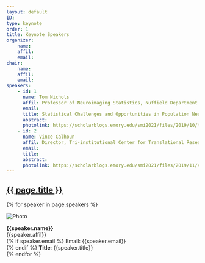 ```yaml
---
layout: default
ID: 
type: keynote
order: 1
title: Keynote Speakers
organizer:
    name: 
    affil: 
    email: 
chair:
    name: 
    affil: 
    email: 
speakers:
    - id: 1
      name: Tom Nichols
      affil: Professor of Neuroimaging Statistics, Nuffield Department of Population Health, University of Oxford
      email: 
      title: Statistical Challenges and Opportunities in Population Neuroimaging
      abstract:  
      photolink: https://scholarblogs.emory.edu/smi2021/files/2019/10/tomnichols-300x300.png 
    - id: 2
      name: Vince Calhoun
      affil: Director, Tri-institutional Center for Translational Research in Neuroimaging and Data Science
      email: 
      title: 
      abstract:  
      photolink: https://scholarblogs.emory.edu/smi2021/files/2019/11/VinceCalhoun.jpg
---
```




  <h2>
    <a href="{{ page.url | prepend: site.relative_url }}">
      {{ page.title }}
    </a>
  </h2>



  {% for speaker in page.speakers %}
  
  ![Photo]({{speaker.photolink}})
  
  <b>{{speaker.name}}</b><br/>
    {{speaker.affil}} <br/> 
  {% if speaker.email %}
  Email: {{speaker.email}} <br/> 
  {% endif %}
  <b>Title</b>: {{speaker.title}} <br/>
  {% endfor %}

